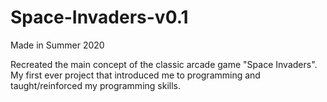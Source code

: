 # Space-Invaders-v0.1
Made in Summer 2020

Recreated the main concept of the classic arcade game "Space Invaders". 
My first ever project that introduced me to programming and taught/reinforced my programming skills.
 
